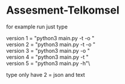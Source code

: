 # Assesment-Telkomsel
for example run just type

version 1 =  "python3 main.py <log path> -t <type> -o <output path>"\
version 2 =  "python3 main.py <log path> -t <type>  -o <output path>"\
version 3 =  "python3 main.py <log path> -o <output path>"\
version 4 =  "python3 main.py <log path> -t <type>"\
version 5 =  "python3 main.py -h"\

type only have 2 = json and text

